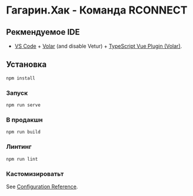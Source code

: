 # Гагарин.Хак - Команда RCONNECT


## Рекмендуемое IDE

- [VS Code](https://code.visualstudio.com/) + [Volar](https://marketplace.visualstudio.com/items?itemName=Vue.volar) (and disable Vetur) + [TypeScript Vue Plugin (Volar)](https://marketplace.visualstudio.com/items?itemName=Vue.vscode-typescript-vue-plugin).

## Установка
```
npm install
```

### Запуск
```
npm run serve
```

### В продакшн
```
npm run build
```

### Линтинг
```
npm run lint
```

### Кастомизироватьт
See [Configuration Reference](https://cli.vuejs.org/config/).
